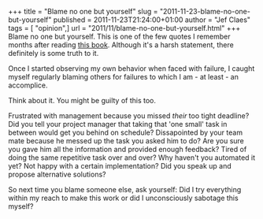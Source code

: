 +++
title = "Blame no one but yourself"
slug = "2011-11-23-blame-no-one-but-yourself"
published = 2011-11-23T21:24:00+01:00
author = "Jef Claes"
tags = [ "opinion",]
url = "2011/11/blame-no-one-but-yourself.html"
+++
Blame no one but yourself. This is one of the few quotes I remember
months after reading [this book](https://jefclaes.be/2011/04/its-not-how-good-you-are-its-how-good.html). Although it's a harsh statement, there definitely is some truth to it.  
  
Once I started observing my own behavior when faced with failure, I
caught myself regularly blaming others for failures to which I am - at
least - an accomplice.  
  
Think about it. You might be guilty of this too.  
  
Frustrated with management because you missed *their* too tight
deadline? Did you tell your project manager that taking that 'one small'
task in between would get you behind on schedule? Dissapointed by your
team mate because he messed up the task you asked him to do? Are you
sure you gave him all the information and provided enough feedback?
Tired of doing the same repetitive task over and over? Why haven't you
automated it yet? Not happy with a certain implementation? Did you speak
up and propose alternative solutions?  
  
So next time you blame someone else, ask yourself: Did I try everything
within my reach to make this work or did I unconsciously sabotage this
myself?